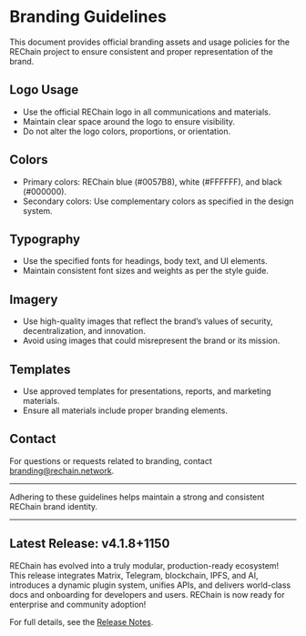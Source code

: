 # Branding Guidelines

This document provides official branding assets and usage policies for the REChain project to ensure consistent and proper representation of the brand.

## Logo Usage

- Use the official REChain logo in all communications and materials.
- Maintain clear space around the logo to ensure visibility.
- Do not alter the logo colors, proportions, or orientation.

## Colors

- Primary colors: REChain blue (#0057B8), white (#FFFFFF), and black (#000000).
- Secondary colors: Use complementary colors as specified in the design system.

## Typography

- Use the specified fonts for headings, body text, and UI elements.
- Maintain consistent font sizes and weights as per the style guide.

## Imagery

- Use high-quality images that reflect the brand’s values of security, decentralization, and innovation.
- Avoid using images that could misrepresent the brand or its mission.

## Templates

- Use approved templates for presentations, reports, and marketing materials.
- Ensure all materials include proper branding elements.

## Contact

For questions or requests related to branding, contact branding@rechain.network.

---

Adhering to these guidelines helps maintain a strong and consistent REChain brand identity.

---

## Latest Release: v4.1.8+1150

REChain has evolved into a truly modular, production-ready ecosystem! This release integrates Matrix, Telegram, blockchain, IPFS, and AI, introduces a dynamic plugin system, unifies APIs, and delivers world-class docs and onboarding for developers and users. REChain is now ready for enterprise and community adoption!

For full details, see the [Release Notes](RELEASE_NOTES.md).
